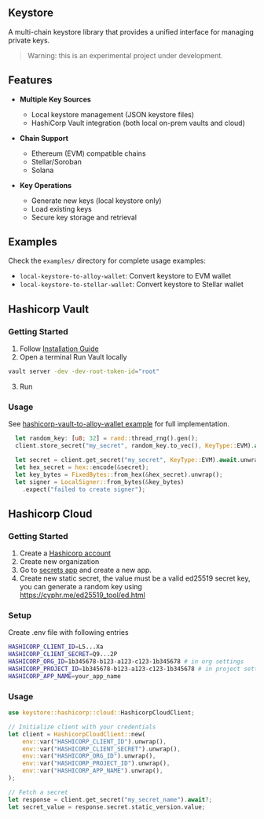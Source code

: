 ## Keystore

A multi-chain keystore library that provides a unified interface for managing private keys.

> Warning: this is an experimental project under development.

## Features

- **Multiple Key Sources**
  - Local keystore management (JSON keystore files)
  - HashiCorp Vault integration (both local on-prem vaults and cloud)
  
- **Chain Support**
  - Ethereum (EVM) compatible chains
  - Stellar/Soroban
  - Solana
  
- **Key Operations**
  - Generate new keys (local keystore only)
  - Load existing keys
  - Secure key storage and retrieval

## Examples

Check the `examples/` directory for complete usage examples:
- `local-keystore-to-alloy-wallet`: Convert keystore to EVM wallet
- `local-keystore-to-stellar-wallet`: Convert keystore to Stellar wallet

## Hashicorp Vault

### Getting Started

1. Follow [Installation Guide](https://developer.hashicorp.com/vault/docs/install)
2. Open a terminal Run Vault locally
```bash
vault server -dev -dev-root-token-id="root"
```
3. Run 

### Usage

See [hashicorp-vault-to-alloy-wallet example](examples/local-hc-vault-to-alloy-wallet) for full implementation.

```rust
  let random_key: [u8; 32] = rand::thread_rng().gen();
  client.store_secret("my_secret", random_key.to_vec(), KeyType::EVM).await.unwrap();

  let secret = client.get_secret("my_secret", KeyType::EVM).await.unwrap().unwrap();
  let hex_secret = hex::encode(&secret);
  let key_bytes = FixedBytes::from_hex(&hex_secret).unwrap();
  let signer = LocalSigner::from_bytes(&key_bytes)
    .expect("failed to create signer");
```

## Hashicorp Cloud

### Getting Started

1. Create a [Hashicorp account](https://portal.cloud.hashicorp.com/sign-in)
2. Create new organization
3. Go to [secrets app](portal.cloud.hashicorp.com/services/secrets/apps) and create a new app.
4. Create new static secret, the value must be a valid ed25519 secret key, you can generate a random key using https://cyphr.me/ed25519_tool/ed.html

### Setup

Create .env file with following entries

```bash
HASHICORP_CLIENT_ID=L5...Xa
HASHICORP_CLIENT_SECRET=Q9...2P
HASHICORP_ORG_ID=1b345678-b123-a123-c123-1b345678 # in org settings
HASHICORP_PROJECT_ID=1b345678-b123-a123-c123-1b345678 # in project settings
HASHICORP_APP_NAME=your_app_name
```

### Usage

> 

```rust
use keystore::hashicorp::cloud::HashicorpCloudClient;

// Initialize client with your credentials
let client = HashicorpCloudClient::new(
    env::var("HASHICORP_CLIENT_ID").unwrap(),
    env::var("HASHICORP_CLIENT_SECRET").unwrap(),
    env::var("HASHICORP_ORG_ID").unwrap(),
    env::var("HASHICORP_PROJECT_ID").unwrap(),
    env::var("HASHICORP_APP_NAME").unwrap(),
);

// Fetch a secret
let response = client.get_secret("my_secret_name").await?;
let secret_value = response.secret.static_version.value;
```